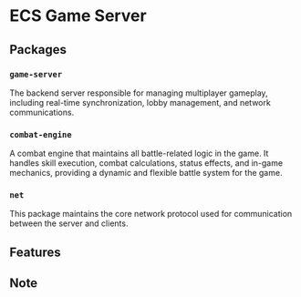 # ECS Game Server

## Packages

### `game-server`
The backend server responsible for managing multiplayer gameplay, including real-time synchronization, lobby management, and network communications.

### `combat-engine`
A combat engine that maintains all battle-related logic in the game. It handles skill execution, combat calculations, status effects, and in-game mechanics, providing a dynamic and flexible battle system for the game.

### `net`
This package maintains the core network protocol used for communication between the server and clients.

## Features

## Note
